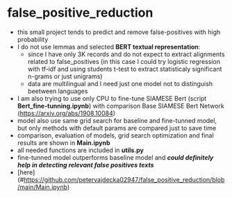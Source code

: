 # false_positive_reduction
 - this small project tends to predict and remove false-positives with high probability
 - I do not use lemmas and selected **BERT textual representation**:
   - since I have only 3K records and do not expect to extract alignments related to false_positives (in this case I could try logistic regression with tf-idf and using students t-test to extract statisticaly significant n-grams or just unigrams)
   - data are multilingual and I need just one model not to distinguish beetween languages 
- I am also trying to use only CPU to fine-tune SIAMESE Bert (script **Bert_fine-tunning.ipynb**) with comparison Base SIAMESE Bert Network (https://arxiv.org/abs/1908.10084) 
- model also use same grid search for baseline and fine-tunned model, but only methods with default params are compared just to save time
- comparison, evaluation of models, grid search optimization and final results are shown in **Main.ipynb**
- all needed functions are included in **utils.py**
- fine-tunned model outperforms baseline model and ***could definitely help in detecting relevant false positives texts***
- [here] (#https://github.com/petervajdecka02947/false_positive_reduction/blob/main/Main.ipynb)
